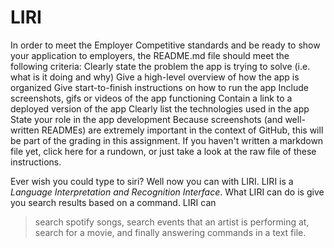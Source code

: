 # LIRI
In order to meet the Employer Competitive standards and be ready to show your application to employers, the README.md file should meet the following criteria:
Clearly state the problem the app is trying to solve (i.e. what is it doing and why)
Give a high-level overview of how the app is organized
Give start-to-finish instructions on how to run the app
Include screenshots, gifs or videos of the app functioning
Contain a link to a deployed version of the app
Clearly list the technologies used in the app
State your role in the app development
Because screenshots (and well-written READMEs) are extremely important in the context of GitHub, this will be part of the grading in this assignment.
If you haven't written a markdown file yet, click here for a rundown, or just take a look at the raw file of these instructions.



Ever wish you could type to siri? Well now you can with LIRI. LIRI is a *Language Interpretation and Recognition Interface*. What LIRI can do is give you search results based on a command. LIRI can 
> search spotify songs, search events that an artist is performing at, search for a movie, and finally answering commands in a text file. 

